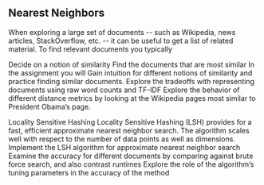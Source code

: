 ## Nearest Neighbors
When exploring a large set of documents -- such as Wikipedia, news articles, StackOverflow, etc. -- it can be useful to get a list of related material. To find relevant documents you typically

Decide on a notion of similarity
Find the documents that are most similar
In the assignment you will
Gain intuition for different notions of similarity and practice finding similar documents.
Explore the tradeoffs with representing documents using raw word counts and TF-IDF
Explore the behavior of different distance metrics by looking at the Wikipedia pages most similar to President Obama’s page.

Locality Sensitive Hashing
Locality Sensitive Hashing (LSH) provides for a fast, efficient approximate nearest neighbor search. The algorithm scales well with respect to the number of data points as well as dimensions.
Implement the LSH algorithm for approximate nearest neighbor search
Examine the accuracy for different documents by comparing against brute force search, and also contrast runtimes
Explore the role of the algorithm’s tuning parameters in the accuracy of the method


